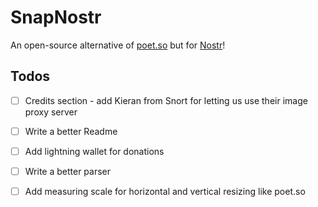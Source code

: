 # SnapNostr
An open-source alternative of [poet.so](https://poet.so) but for [Nostr](https://nostr.com/)!

## Todos
- [ ] Credits section - add Kieran from Snort for letting us use their image proxy server
- [ ] Write a better Readme
- [ ] Add lightning wallet for donations
- [ ] Write a better parser
- [ ] Add measuring scale for horizontal and vertical resizing like poet.so

